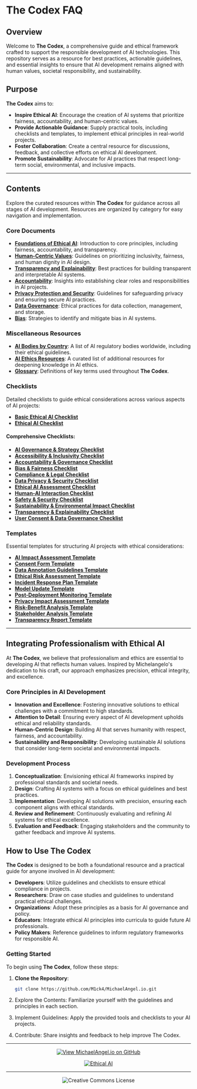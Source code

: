 # The Codex FAQ

## Overview

Welcome to **The Codex**, a comprehensive guide and ethical framework crafted to support the responsible development of AI technologies. This repository serves as a resource for best practices, actionable guidelines, and essential insights to ensure that AI development remains aligned with human values, societal responsibility, and sustainability.

## Purpose

**The Codex** aims to:

- **Inspire Ethical AI**: Encourage the creation of AI systems that prioritize fairness, accountability, and human-centric values.
- **Provide Actionable Guidance**: Supply practical tools, including checklists and templates, to implement ethical principles in real-world projects.
- **Foster Collaboration**: Create a central resource for discussions, feedback, and collective efforts on ethical AI development.
- **Promote Sustainability**: Advocate for AI practices that respect long-term social, environmental, and inclusive impacts.

---

## Contents

Explore the curated resources within **The Codex** for guidance across all stages of AI development. Resources are organized by category for easy navigation and implementation.

### Core Documents 

- **[Foundations of Ethical AI](./docs/the_codex/archive/Foundations_of_Ethical_AI.md)**: Introduction to core principles, including fairness, accountability, and transparency.
- **[Human-Centric Values](./docs/the_codex/archive/Human-Centric_Values.md)**: Guidelines on prioritizing inclusivity, fairness, and human dignity in AI design.
- **[Transparency and Explainability](./docs/the_codex/archive/Transparency_and_Explainability.md)**: Best practices for building transparent and interpretable AI systems.
- **[Accountability](./docs/the_codex/archive/Accountability.md)**: Insights into establishing clear roles and responsibilities in AI projects.
- **[Privacy Protection and Security](./docs/the_codex/archive/Privacy_Protection_and_Security.md)**: Guidelines for safeguarding privacy and ensuring secure AI practices.
- **[Data Governance](./docs/the_codex/archive/Data_Governance.md)**: Ethical practices for data collection, management, and storage.
- **[Bias](./docs/the_codex/archive/Bias.md)**: Strategies to identify and mitigate bias in AI systems.

### Miscellaneous Resources

- **[AI Bodies by Country](./docs/the_codex/misc/AI_Bodies_by_Country.md)**: A list of AI regulatory bodies worldwide, including their ethical guidelines.
- **[AI Ethics Resources](./docs/the_codex/misc/AI_Ethics_Resources.md)**: A curated list of additional resources for deepening knowledge in AI ethics.
- **[Glossary](./docs/the_codex/misc/Glossary.md)**: Definitions of key terms used throughout **The Codex**.

### Checklists

Detailed checklists to guide ethical considerations across various aspects of AI projects:

- **[Basic Ethical AI Checklist](./docs/the_codex/checklists/Basic_Ethical_AI_Checklist.md)**
- **[Ethical AI Checklist](./docs/the_codex/checklists/Ethical_AI_Checklist.md)**

#### Comprehensive Checklists:

- **[AI Governance & Strategy Checklist](./docs/the_codex/checklists/comprehensive_checklists/AI_Governance_%26_Strategy_Checklist.md)**
- **[Accessibility & Inclusivity Checklist](./docs/the_codex/checklists/comprehensive_checklists/Accessibility_%26_Inclusivity_Checklist.md)**
- **[Accountability & Governance Checklist](./docs/the_codex/checklists/comprehensive_checklists/Accountability_%26_Governance_Checklist.md)**
- **[Bias & Fairness Checklist](./docs/the_codex/checklists/comprehensive_checklists/Bias_%26_Fairness_Checklist.md)**
- **[Compliance & Legal Checklist](./docs/the_codex/checklists/comprehensive_checklists/Compliance_%26_Legal_Checklist.md)**
- **[Data Privacy & Security Checklist](./docs/the_codex/checklists/comprehensive_checklists/Data_Privacy_%26_Security_Checklist.md)**
- **[Ethical AI Assessment Checklist](./docs/the_codex/checklists/comprehensive_checklists/Ethical_AI_Assessment_Checklist.md)**
- **[Human-AI Interaction Checklist](./docs/the_codex/checklists/comprehensive_checklists/Human-AI_Interaction_Checklist.md)**
- **[Safety & Security Checklist](./docs/the_codex/checklists/comprehensive_checklists/Safety_%26_Security_Checklist.md)**
- **[Sustainability & Environmental Impact Checklist](./docs/the_codex/checklists/comprehensive_checklists/Sustainability_%26_Environmental_Impact_Checklist.md)**
- **[Transparency & Explainability Checklist](./docs/the_codex/checklists/comprehensive_checklists/Transparency_%26_Explainability_Checklist.md)**
- **[User Consent & Data Governance Checklist](./docs/the_codex/checklists/comprehensive_checklists/User_Consent_%26_Data_Governance_Checklist.md)**

### Templates

Essential templates for structuring AI projects with ethical considerations:

- **[AI Impact Assessment Template](./docs/the_codex/templates/AI_Impact_Assessment_Template.md)**
- **[Consent Form Template](./docs/the_codex/templates/Consent_Form_Template.md)**
- **[Data Annotation Guidelines Template](./docs/the_codex/templates/Data_Annotation_Guidelines_Template.md)**
- **[Ethical Risk Assessment Template](./docs/the_codex/templates/Ethical_Risk_Assessment_Template.md)**
- **[Incident Response Plan Template](./docs/the_codex/templates/Incident_Response_Plan_Template.md)**
- **[Model Update Template](./docs/the_codex/templates/Model_Update_Template.md)**
- **[Post-Deployment Monitoring Template](./docs/the_codex/templates/Post-Deployment_Monitoring_Template.md)**
- **[Privacy Impact Assessment Template](./docs/the_codex/templates/Privacy_Impact_Assessment_Template.md)**
- **[Risk-Benefit Analysis Template](./docs/the_codex/templates/Risk-Benefit_Analysis_Template.md)**
- **[Stakeholder Analysis Template](./docs/the_codex/templates/Stakeholder_Analysis_Template.md)**
- **[Transparency Report Template](./docs/the_codex/templates/Transparency_Report_Template.md)**

---

## Integrating Professionalism with Ethical AI

At **The Codex**, we believe that professionalism and ethics are essential to developing AI that reflects human values. Inspired by Michelangelo's dedication to his craft, our approach emphasizes precision, ethical integrity, and excellence.

### Core Principles in AI Development

- **Innovation and Excellence**: Fostering innovative solutions to ethical challenges with a commitment to high standards.
- **Attention to Detail**: Ensuring every aspect of AI development upholds ethical and reliability standards.
- **Human-Centric Design**: Building AI that serves humanity with respect, fairness, and accountability.
- **Sustainability and Responsibility**: Developing sustainable AI solutions that consider long-term societal and environmental impacts.

### Development Process

1. **Conceptualization**: Envisioning ethical AI frameworks inspired by professional standards and societal needs.
2. **Design**: Crafting AI systems with a focus on ethical guidelines and best practices.
3. **Implementation**: Developing AI solutions with precision, ensuring each component aligns with ethical standards.
4. **Review and Refinement**: Continuously evaluating and refining AI systems for ethical excellence.
5. **Evaluation and Feedback**: Engaging stakeholders and the community to gather feedback and improve AI systems.

## How to Use The Codex

**The Codex** is designed to be both a foundational resource and a practical guide for anyone involved in AI development:

- **Developers**: Utilize guidelines and checklists to ensure ethical compliance in projects.
- **Researchers**: Draw on case studies and guidelines to understand practical ethical challenges.
- **Organizations**: Adopt these principles as a basis for AI governance and policy.
- **Educators**: Integrate ethical AI principles into curricula to guide future AI professionals.
- **Policy Makers**: Reference guidelines to inform regulatory frameworks for responsible AI.

### Getting Started

To begin using **The Codex**, follow these steps:

1. **Clone the Repository**:

   ```bash
   git clone https://github.com/M1ck4/MichaelAngel.io.git

2. Explore the Contents: Familiarize yourself with the guidelines and principles in each section.

3. Implement Guidelines: Apply the provided tools and checklists to your AI projects.

4. Contribute: Share insights and feedback to help improve The Codex.

<div align="center">

---

[![View MichaelAngel.io on GitHub](https://img.shields.io/badge/GitHub-View%20MichaelAngel.io-blue?logo=github)](https://github.com/M1ck4/MichaelAngel.io)

[![Ethical AI](https://img.shields.io/badge/Ethical%20AI-Priority-orange.svg)](https://github.com/M1ck4/MichaelAngel.io/blob/main/docs/the_codex/AI_Artisians_FAQ.md) 

---

![Creative Commons License](https://img.shields.io/badge/License-CC%20BY--NC--SA%204.0-lightgrey?style=for-the-badge&logo=creative-commons&logoColor=white)
</div>
